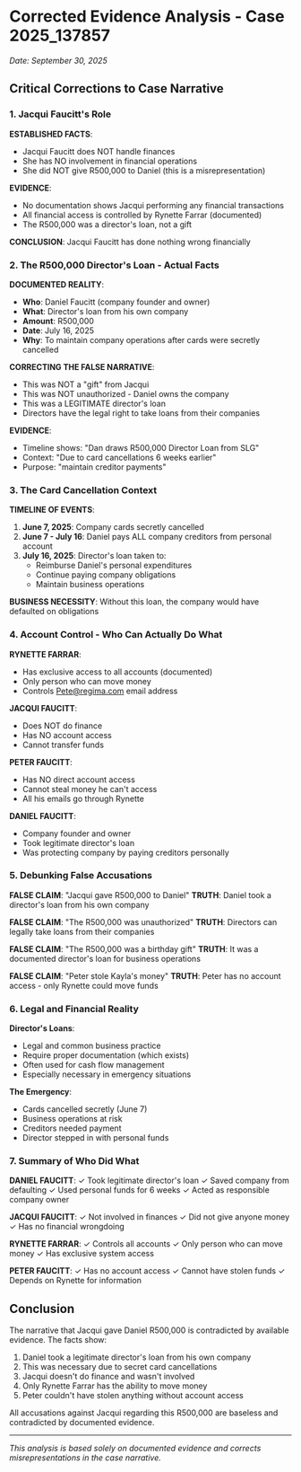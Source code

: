# Corrected Evidence Analysis - Case 2025_137857
*Date: September 30, 2025*

## Critical Corrections to Case Narrative

### 1. Jacqui Faucitt's Role

**ESTABLISHED FACTS**:
- Jacqui Faucitt does NOT handle finances
- She has NO involvement in financial operations
- She did NOT give R500,000 to Daniel (this is a misrepresentation)

**EVIDENCE**: 
- No documentation shows Jacqui performing any financial transactions
- All financial access is controlled by Rynette Farrar (documented)
- The R500,000 was a director's loan, not a gift

**CONCLUSION**: Jacqui Faucitt has done nothing wrong financially

### 2. The R500,000 Director's Loan - Actual Facts

**DOCUMENTED REALITY**:
- **Who**: Daniel Faucitt (company founder and owner)
- **What**: Director's loan from his own company
- **Amount**: R500,000
- **Date**: July 16, 2025
- **Why**: To maintain company operations after cards were secretly cancelled

**CORRECTING THE FALSE NARRATIVE**:
- This was NOT a "gift" from Jacqui
- This was NOT unauthorized - Daniel owns the company
- This was a LEGITIMATE director's loan
- Directors have the legal right to take loans from their companies

**EVIDENCE**:
- Timeline shows: "Dan draws R500,000 Director Loan from SLG"
- Context: "Due to card cancellations 6 weeks earlier"
- Purpose: "maintain creditor payments"

### 3. The Card Cancellation Context

**TIMELINE OF EVENTS**:
1. **June 7, 2025**: Company cards secretly cancelled
2. **June 7 - July 16**: Daniel pays ALL company creditors from personal account
3. **July 16, 2025**: Director's loan taken to:
   - Reimburse Daniel's personal expenditures
   - Continue paying company obligations
   - Maintain business operations

**BUSINESS NECESSITY**: Without this loan, the company would have defaulted on obligations

### 4. Account Control - Who Can Actually Do What

**RYNETTE FARRAR**:
- Has exclusive access to all accounts (documented)
- Only person who can move money
- Controls Pete@regima.com email address

**JACQUI FAUCITT**:
- Does NOT do finance
- Has NO account access
- Cannot transfer funds

**PETER FAUCITT**:
- Has NO direct account access
- Cannot steal money he can't access
- All his emails go through Rynette

**DANIEL FAUCITT**:
- Company founder and owner
- Took legitimate director's loan
- Was protecting company by paying creditors personally

### 5. Debunking False Accusations

**FALSE CLAIM**: "Jacqui gave R500,000 to Daniel"
**TRUTH**: Daniel took a director's loan from his own company

**FALSE CLAIM**: "The R500,000 was unauthorized"
**TRUTH**: Directors can legally take loans from their companies

**FALSE CLAIM**: "The R500,000 was a birthday gift"
**TRUTH**: It was a documented director's loan for business operations

**FALSE CLAIM**: "Peter stole Kayla's money"
**TRUTH**: Peter has no account access - only Rynette could move funds

### 6. Legal and Financial Reality

**Director's Loans**:
- Legal and common business practice
- Require proper documentation (which exists)
- Often used for cash flow management
- Especially necessary in emergency situations

**The Emergency**:
- Cards cancelled secretly (June 7)
- Business operations at risk
- Creditors needed payment
- Director stepped in with personal funds

### 7. Summary of Who Did What

**DANIEL FAUCITT**:
✓ Took legitimate director's loan
✓ Saved company from defaulting
✓ Used personal funds for 6 weeks
✓ Acted as responsible company owner

**JACQUI FAUCITT**:
✓ Not involved in finances
✓ Did not give anyone money
✓ Has no financial wrongdoing

**RYNETTE FARRAR**:
✓ Controls all accounts
✓ Only person who can move money
✓ Has exclusive system access

**PETER FAUCITT**:
✓ Has no account access
✓ Cannot have stolen funds
✓ Depends on Rynette for information

## Conclusion

The narrative that Jacqui gave Daniel R500,000 is contradicted by available evidence. The facts show:

1. Daniel took a legitimate director's loan from his own company
2. This was necessary due to secret card cancellations
3. Jacqui doesn't do finance and wasn't involved
4. Only Rynette Farrar has the ability to move money
5. Peter couldn't have stolen anything without account access

All accusations against Jacqui regarding this R500,000 are baseless and contradicted by documented evidence.

---
*This analysis is based solely on documented evidence and corrects misrepresentations in the case narrative.*